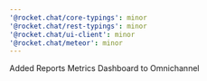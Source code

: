 ```yaml
---
'@rocket.chat/core-typings': minor
'@rocket.chat/rest-typings': minor
'@rocket.chat/ui-client': minor
'@rocket.chat/meteor': minor
---
```


Added Reports Metrics Dashboard to Omnichannel
